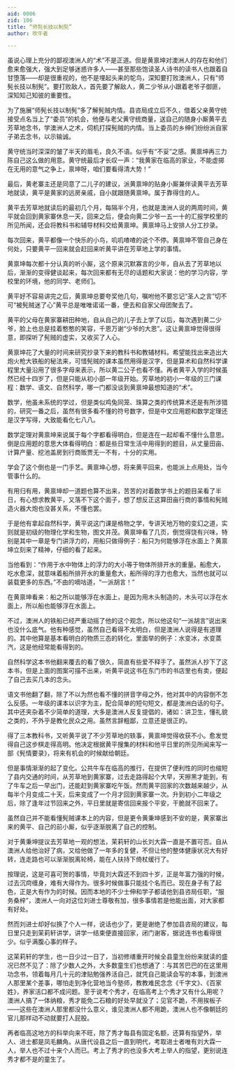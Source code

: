 ```yaml
---
aid: 0006
zid: 106
title: “师髡长技以制髡”
author: 吹牛者

---
```




  虽说心理上充分的鄙视澳洲人的“术”不是正道。但是黄禀坤对澳洲人的存在和他们愈来愈强大，强大到足够迷惑许多人——甚至那些饱读圣人诗书的读书人也跟着自甘堕落——却是很重视的，他不是埋起头来的鸵鸟，深知要打败澳洲人，只有“师髡长技以制髡”。要打败敌人，首先要了解敌人，黄二少爷从小跟着老爷子御匪，深知知己知彼的重要性。

  为了施展“师髡长技以制髡”多了解髡贼内情。县咨局成立后不久，借着父亲黄守统接受点名当上了“委员”的机会，他便与老父黄守统商量，送自己的随身小厮黄平去芳草地念书，学澳洲人之术，伺机打探髡贼的内情。当上委员的乡绅们纷纷派自家子弟去念书，以示输诚。

  黄守统当时深深的皱了半天的眉毛，良久不语。似乎有“不妥”之感。黄禀坤再三力陈自己这么做的用意。黄守统最后才长叹一声：“我黄家在临高的家业，不能虚掷在无用的意气之争上，禀坤呀，咱们要看得清大势！”

  最后，黄老寨主还是同意了二儿子的建议，派黄禀坤的贴身小厮兼伴读黄平去芳草地就读，黄平是黄家的远房亲戚，自小就跟随黄禀坤。属于靠得住的人。

  黄平去芳草地就读后的最初几个月，每隔半个月，也就是澳洲人说的两周时间，黄平就会回到黄家寨休息一天，回来之后，便会向黄二少爷一五一十的汇报学校里的所见所闻，还会将教科书和辅导材料交给黄禀坤。黄禀坤马上安排人分工抄录。

  每次回来，黄平都像一个快乐的小鸟，叽叽喳喳的说个不停。黄禀坤不管自己身在何处，只要黄平一回来就会赶回来听黄平讲在芳草地上学的事情。

  黄禀坤每次都十分认真的听小厮，这个原来沉默寡言的少年，自从去了芳草地以后，渐渐的变得健谈起来，每次回来都有无尽的话题和大家说：他的学习内容，学校里的环境，他的同学、老师们。

  黄平好不容易讲完之后，黄禀坤总要夸奖他几句，嘱咐他不要忘记“圣人之言”切不可“被髡贼迷了心”黄平总是唯唯诺诺一番，便去和自家父母团聚去了。

  黄平的父母在黄家寨耕田种地，自从自己的儿子去上学了以后，每次遇到黄二少爷，脸上也总是挂着憨憨的笑容，千恩万谢“少爷的大恩”。这让黄禀坤觉得很得意，即探听了髡贼的虚实，又收买了人心。

  黄禀坤花了大量的时间来研究抄录下来的教科书和教辅材料。希望能找出来造出大炮火枪大铁船的秘法来，可惜髡贼的课本虽然用得是汉字，但是算术和自然科学课程里大量沿用了很多字母来表示，所以黄二公子也看不懂。再者黄平入学的时候虽然已经十四岁了，但是只能从初小部一年级开始。芳草地的初小一年级的三门课程：数学、语文、自然科学，哪一门都没谈到黄禀坤最想知道的“术”。

  数学，他虽未系统的学过，但是类似鸡兔同笼、珠算之类的传统算术还是有所涉猎的，研究一番之后，虽然有很多看不懂的符号数字，但是中文应用题和数学定理还是汉字写得，大致能看化七八八。

  数学定理对黄禀坤来说属于每个字都看得明白，但是连在一起却看不懂什么意思。倒是应用题的意思大体看得明白：都是些日常生活中用得到的题目，从丈量田亩、计算产量、挖池盖房到行商贩贾无一不有，十分的实用。

  学会了这个倒也是一门手艺。黄禀坤心想，将来黄平回来，也能派上点用处，当今管事什么的。

  有用归有用，黄禀坤却一道题也算不出来，苦苦的对着数学书上的题目呆看了半日，有心想求教黄平，又落不下这个面子，想了想反正这算田亩行商的事情和髡贼造火器大炮也没甚关系，不懂也罢。

  于是他有拿起自然科学，黄平说这门课是格物之学，专讲天地万物的变幻之道，实则就是初级的物理化学和生物，图文并茂。黄禀坤看了几页，倒觉得饶有兴味，特别是其中一章是专门讲浮力的，用船只做得例子：船只为何能够浮在水面上？黄禀坤立刻来了精神，仔细的看了起来。

  当他看到：“作用于水中物体上的浮力的大小等于物体所排开水的重量。船愈大，吃水愈深，就意味着船所排开水的重量愈大，船所得的浮力也愈大，当然也就可以装载更多的东西。”不由的嘀咕道，“一派胡言！”

  在黄禀坤看来：船之所以能够浮在水面上，是因为用木头制造的，木头可以浮在水面上，所以船也能够浮在水面上。

  不过，澳洲人的铁船已经严重动摇了他的这个观念，所以他这句“一派胡言”说出来也没什么底气。他有种感觉，虽然自己看得不太明白，但是澳洲人说得是有道理的。其中他算是基本看明白的物质三态的转化，里面举的例子：水变冰，水变蒸汽，这是他经常能看得到的。

  自然科学这本书他翻来覆去的看了很久，简直有些爱不释手了。虽然派人抄下了这本书，但是上面的图案可描不出来，听黄平说这书在东门市的书店里也有卖，便起了自己去买几本的念头。

  语文书他翻了翻，除了不以为然也看不懂的拼音字母之外，他对其中的内容倒不怎么反感。一年级的课本以识字为主，配合简单的短句短文，都是澳洲白话的句子。其中还夹杂着不少简单的道理，大多是澳洲人反复提倡的，诸如：讲卫生，懂礼貌之类的，不外乎是教化民众之用。虽然言辞粗鄙，立意还是很正的。

  得了三本教科书，又听黄平说了不少芳草地的轶事，黄禀坤觉得收获不小。愈发觉得自己这步棋走得高明。他决定根据黄平搜集的材料和他平日里的所见所闻来写一部《髡情要录》，将来有机会的时候献给朝廷。

  但是事情渐渐的起了变化。公共牛车在临高的推行，在提供了便利性的同时也缩短了县内交通的时间，从芳草地到黄家寨，过去走路得起个大早，天擦黑才能到，有了牛车之后一早出门，还能赶到黄家寨吃午饭。然而黄平回家的次数越来越少，从每半个月变成二十天，后来变成了一个月才回到黄家寨一次。升到初小二年级之后，除了逢年过节回来之外，平日里就是寄信回来报个平安，干脆就不回来了。

  虽然自己并不能看懂髡贼课本上的内容，但是更令黄秉坤感到不安的是，黄家寨出来的黄平、自己的前小厮，似乎逐渐脱离了自己的控制。

  对于黄秉坤提议去芳草地一观的想法，茉莉轩的山长刘大霖一直是不置可否。自从澳洲人给他治好了病，又给他做了一年多的复健，不但让他的整体健康状况大有好转，连走路也可以渐渐脱离轮椅，能在人扶持下倚杖缓行了。

  按理说，这是可喜可贺的事情，毕竟刘大霖还不到四十岁，正是年富力强的时候，过去沉疴缠身，难有大得作为。很多时候做事只能挂个名而已。现在身子有了起色，正是大有作为的时候。因而本地的不少士伸和学子都请他到县咨局任职，“服务桑梓”，澳洲人一向对这位刘进士尊敬有加，很多事情若是他能出面，对大家都有好处。

  然而刘进士却好似换了个人一样，说话也少了，更是谢绝了参加县咨局的建议，每日里只走到茉莉轩讲学，讲学一结束便直接回家，闭门谢客，据说连书也看得很少。似乎满腹心事的样子。

  这茉莉轩的学生，也一日少过一日了，当初修缮重开时候全县童生纷纷来就读的盛况已然不见了：除了少数人之外，大多数童生们也想通了：与其苦巴巴的在这里用功念书，领着每月几十元的津贴勉强养活自己，就凭自己能读会写的本事，到澳洲人那里某个差事，哪怕走到净化营地当今塾师，教教难民念念《千字文》、《百家姓》，养家活口都不成问题。至于说考个秀才，在临高考上个秀才又有什么用呢？澳洲人搞了一体纳粮，秀才能免二石粮的好处早就没了；见官不跪，不用挨板子——这些在澳洲人那里都没什么意义，谁见澳洲人都不用跪，澳洲人也不像朝廷的官儿那样动不动就要打人屁股。

  再者临高这地方的科举向来不旺，除了秀才每县有固定名额，还算有指望外，举人、进士都是凤毛麟角。从唐代设县之后一直到明代，考取进士者唯有刘大霖一人，举人也不过十来个人而已。考上了秀才的也没多大考上举人的指望，更别说连秀才都不是的童生了。



